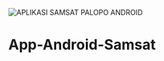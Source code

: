 ![APLIKASI SAMSAT PALOPO ANDROID](https://user-images.githubusercontent.com/46926348/147875458-3e4133a7-a2eb-4817-b06b-1100e7241b0b.png)
# App-Android-Samsat
